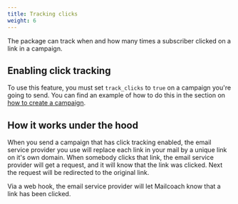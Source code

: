 ```yaml
---
title: Tracking clicks
weight: 6
---
```


The package can track when and how many times a subscriber clicked on a link in a campaign.

## Enabling click tracking

To use this feature, you must set `track_clicks` to `true` on a campaign you're going to send. You can find an example of how to do this in the section on [how to create a campaign](/docs/v3/package/working-with-campaigns/creating-a-campaign).

## How it works under the hood

When you send a campaign that has click tracking enabled, the email service provider you use will replace each link in your mail by a unique link on it's own domain. When somebody clicks that link, the email service provider will get a request, and it will know that the link was clicked. Next the request will be redirected to the original link.

Via a web hook, the email service provider will let Mailcoach know that a link has been clicked.
